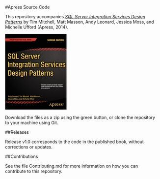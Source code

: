 #Apress Source Code

This repository accompanies [*SQL Server Integration Services Design Patterns*](http://www.apress.com/9781484200834) by Tim Mitchell, Matt Masson, Andy Leonard, Jessica Moss, and Michelle Ufford (Apress, 2014).

[comment]: #cover
![Cover image](9781484200834.jpg)

Download the files as a zip using the green button, or clone the repository to your machine using Git.

##Releases

Release v1.0 corresponds to the code in the published book, without corrections or updates.

##Contributions

See the file Contributing.md for more information on how you can contribute to this repository.
